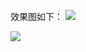 效果图如下：
![](https://github.com/YugengWang/SpannableStringDemo/blob/master/screenshots/device-2018-01-26-101022.png?raw=true)

![](https://github.com/YugengWang/SpannableStringDemo/blob/master/screenshots/device-2018-01-26-100844.png?raw=true)